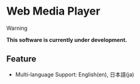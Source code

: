 # Web Media Player

> [!WARNING]
> **This software is currently under development.**

## Feature

- Multi-language Support: English(en), 日本語(ja)
